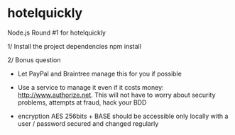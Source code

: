# hotelquickly
Node.js Round #1 for hotelquickly

1/ Install the project dependencies
npm install

2/ Bonus question
 - Let PayPal and Braintree manage this for you if possible
 
 - Use a service to manage it even if it costs money: http://www.authorize.net. This will not have to worry about security problems, attempts at fraud, hack your BDD
 
- encryption AES 256bits + BASE should be accessible only locally with a user / password secured and changed regularly
